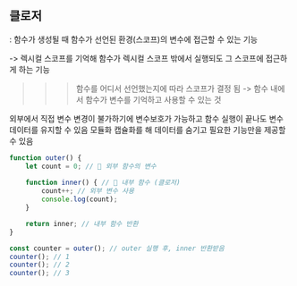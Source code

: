## 클로저
: 함수가 생성될 때 함수가 선언된 환경(스코프)의 변수에 접근할 수 있는 기능

-> 렉시컬 스코프를 기억해 함수가 렉시컬 스코프 밖에서 실행되도 그 스코프에 접근하게 하는 기능
  >>> 함수를 어디서 선언했는지에 따라 스코프가 결정 됨
-> 함수 내에서 함수가 변수를 기억하고 사용할 수 있는 것

외부에서 직접 변수 변경이 불가하기에 변수보호가 가능하고
함수 실행이 끝나도 변수 데이터를 유지할 수 있음
모듈화 캡슐화를 해 데이터를 숨기고 필요한 기능만을 제공할 수 있음

```jsx
function outer() {
    let count = 0; // 🔹 외부 함수의 변수
    
    function inner() { // 🔹 내부 함수 (클로저)
        count++; // 외부 변수 사용
        console.log(count);
    }

    return inner; // 내부 함수 반환
}

const counter = outer(); // outer 실행 후, inner 반환받음
counter(); // 1
counter(); // 2
counter(); // 3
```